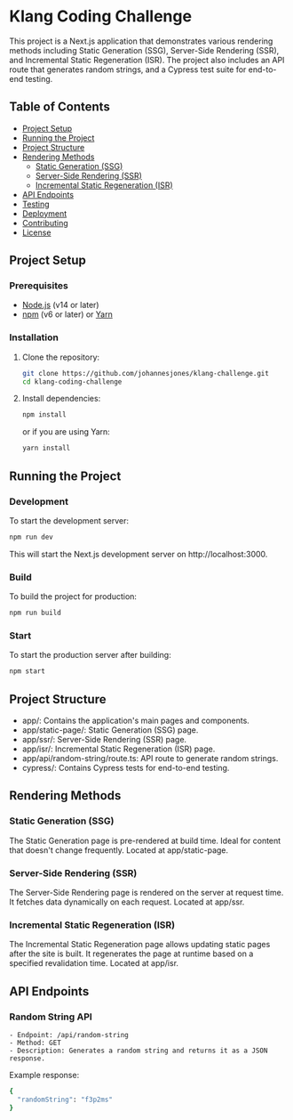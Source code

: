 # Klang Coding Challenge

This project is a Next.js application that demonstrates various rendering methods including Static Generation (SSG), Server-Side Rendering (SSR), and Incremental Static Regeneration (ISR). The project also includes an API route that generates random strings, and a Cypress test suite for end-to-end testing.

## Table of Contents

- [Project Setup](#project-setup)
- [Running the Project](#running-the-project)
- [Project Structure](#project-structure)
- [Rendering Methods](#rendering-methods)
  - [Static Generation (SSG)](#static-generation-ssg)
  - [Server-Side Rendering (SSR)](#server-side-rendering-ssr)
  - [Incremental Static Regeneration (ISR)](#incremental-static-regeneration-isr)
- [API Endpoints](#api-endpoints)
- [Testing](#testing)
- [Deployment](#deployment)
- [Contributing](#contributing)
- [License](#license)

## Project Setup

### Prerequisites

- [Node.js](https://nodejs.org/) (v14 or later)
- [npm](https://www.npmjs.com/) (v6 or later) or [Yarn](https://yarnpkg.com/)

### Installation

1. Clone the repository:

    ```bash
    git clone https://github.com/johannesjones/klang-challenge.git
    cd klang-coding-challenge
    ```

2. Install dependencies:

    ```bash
    npm install
    ```

    or if you are using Yarn:

    ```bash
    yarn install
    ```

## Running the Project

### Development

To start the development server:

```bash
npm run dev
```

This will start the Next.js development server on http://localhost:3000.

### Build

To build the project for production:

```bash
npm run build
```

### Start

To start the production server after building:

```bash
npm start
```

## Project Structure

- app/: Contains the application's main pages and components.
- app/static-page/: Static Generation (SSG) page.
- app/ssr/: Server-Side Rendering (SSR) page.
- app/isr/: Incremental Static Regeneration (ISR) page.
- app/api/random-string/route.ts: API route to generate random strings.
- cypress/: Contains Cypress tests for end-to-end testing.

## Rendering Methods

### Static Generation (SSG)

The Static Generation page is pre-rendered at build time. Ideal for content that doesn't change frequently. Located at app/static-page.

### Server-Side Rendering (SSR)

The Server-Side Rendering page is rendered on the server at request time. It fetches data dynamically on each request. Located at app/ssr.

### Incremental Static Regeneration (ISR)

The Incremental Static Regeneration page allows updating static pages after the site is built. It regenerates the page at runtime based on a specified revalidation time. Located at app/isr.

## API Endpoints

### Random String API

    - Endpoint: /api/random-string
    - Method: GET
    - Description: Generates a random string and returns it as a JSON response.

Example response:
```bash
{
  "randomString": "f3p2ms"
}
```
